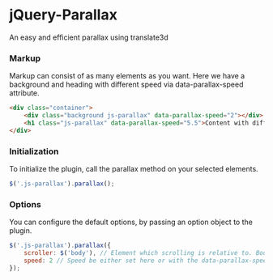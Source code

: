 jQuery-Parallax
===============

An easy and efficient parallax using translate3d

### Markup

Markup can consist of as many elements as you want. Here we have a background and heading with different speed via data-parallax-speed attribute.

```html
<div class="container">
	<div class="background js-parallax" data-parallax-speed="2"></div>
	<h1 class="js-parallax" data-parallax-speed="5.5">Content with different speed than the background</h1>
</div>
```

### Initialization

To initialize the plugin, call the parallax method on your selected elements.
```javascript
$('.js-parallax').parallax();
```

### Options

You can configure the default options, by passing an option object to the plugin.
```javascript
$('.js-parallax').parallax({
    scroller: $('body'), // Element which scrolling is relative to. Body is the obvious default.
    speed: 2 // Speed be either set here or with the data-parallax-speed attribute on the html element itself.
});
```
